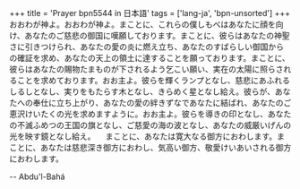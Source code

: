 +++
title = 'Prayer bpn5544 in 日本語'
tags = ['lang-ja', 'bpn-unsorted']
+++
おおわが神よ。おおわが神よ。まことに、これらの僕しもべはあなたに顔を向け、あなたのご慈悲の御国に嘆願しております。まことに、彼らはあなたの神聖さに引きつけられ、あなたの愛の炎に燃え立ち、あなたのすばらしい御国からの確証を求め、あなたの天上の領土に達することを願っております。まことに、彼らはあなたの賜物たまものが下されるよう乞こい願い、実在の太陽に照らされることを求めております。おお主よ。彼らを輝くランプとなし、慈悲にあふれるしるしとなし、実りをもたらす木となし、きらめく星となし給え。彼らが、あなたへの奉仕に立ち上がり、あなたの愛の絆きずなであなたに結ばれ、あなたのご恵沢けいたくの光を求めますように。おお主よ。彼らを導きの印となし、あなたの不滅ふめつの王国の旗となし、ご慈愛の海の波となし、あなたの威厳いげんの光を映す鏡となし給え。
　まことに、あなたは寛大なる御方におわします。まことに、あなたは慈悲深き御方におわし、気高い御方、敬愛けいあいされる御方におわします。

-- Abdu'l-Bahá
